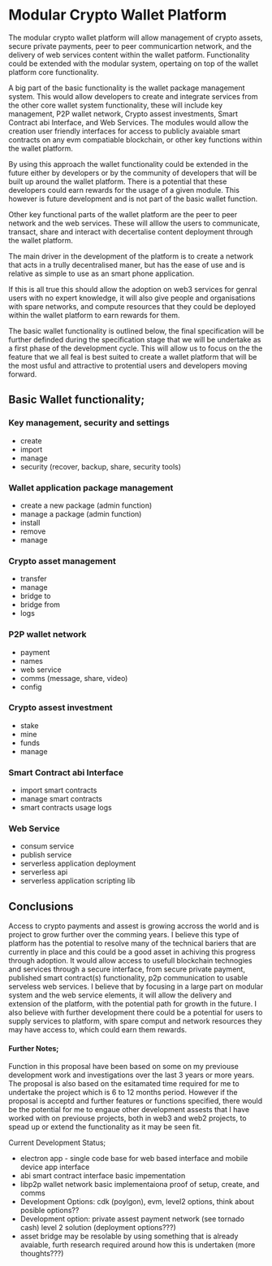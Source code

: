# Modular Crypto Wallet Platform

The modular crypto wallet platform will allow management of crypto assets, secure private payments, peer to peer communicartion network, and the delivery of web services content within the wallet patform. Functionality could be extended with the modular system, opertaing on top of the wallet platform core functionality. 

A big part of the basic functionality is the wallet package management system. This would allow developers to create and integrate services from the other core wallet system functionality, these will include key management, P2P wallet network, Crypto assest investments, Smart Contract abi Interface, and Web Services. The modules would allow the creation user friendly interfaces for access to publicly avaiable smart contracts on any evm compatiable blockchain, or other key functions within the wallet platform.

By using this approach the wallet functionality could be extended in the future either by developers or by the community of developers that will be built up around the wallet platform. There is a potential that these developers could earn rewards for the usage of a given module. This however is future development and is not part of the basic wallet function. 

Other key functional parts of the wallet platform are the peer to peer network and the web services. These will alllow the users to communicate, transact, share and interact with decertalise content deployment through the wallet platform.

The main driver in the development of the platform is to create a network that acts in a trully decentralised maner, but has the ease of use and is relative as simple to use as an smart phone application.

If this is all true this should allow the adoption on web3 services for genral users with no expert knowledge, it will also give people and organisations with spare networks, and compute resources that they could be deployed within the wallet platform to earn rewards for them.

The basic wallet functionality is outlined below, the final specification will be further definded during the specification stage that we will be undertake as a first phase of the development cycle. This will allow us to focus on the the feature that we all feal is best suited to create a wallet platform that will be the most usful and attractive to protential users and developers moving forward. 

## Basic Wallet functionality;

  ### Key management, security and settings
   * create
   * import
   * manage
   * security (recover, backup, share, security tools) 

  ### Wallet application package management
   * create a new package (admin function)
   * manage a package (admin function)
   * install
   * remove
   * manage

  ### Crypto asset management
   * transfer
   * manage
   * bridge to
   * bridge from
   * logs

  ### P2P wallet network
   * payment
   * names
   * web service
   * comms (message, share, video)
   * config

  ### Crypto assest investment
   * stake
   * mine
   * funds 
   * manage

  ### Smart Contract abi Interface
   * import smart contracts
   * manage smart contracts
   * smart contracts usage logs

  ### Web Service
   * consum service
   * publish service
   * serverless application deployment
   * serverless api
   * serverless application scripting lib



## Conclusions

Access to crypto payments and assest is growing accross the world and is project to grow further over the comming years. I believe this type of platform has the potential to resolve many of the technical bariers that are currently in place and this could be a good asset in achiving this progress through adoption.
It would allow access to usefull blockchain technogies and services through a secure interface, from secure private payment, published smart contract(s) functionality, p2p communication to usable serveless web services.
I believe that by focusing in a large part on modular system and the web service elements, it will allow the delivery and extension of the platform, with the potential path for growth in the future.
I also believe with further development there could be a potential for users to supply services to platform, with spare comput and network resources they may have access to, which could earn them rewards. 


#### Further Notes;

Function in this proposal have been based on some on my previouse development work and investigations over the last 3 years or more years. The proposal is also based on the esitamated time required for me to undertake the project which is 6 to 12 months period. However if the proposal is acceptd and further features or functions specified, there would be the potential for me to engaue other development assests that I have worked with on previouse projects, both in web3 and web2 projects, to spead up or extend the functionality as it may be seen fit.

Current Development Status;
 * electron app - single code base for web based interface and mobile device app interface
 * abi smart contract interface basic impementation
 * libp2p wallet network basic implementaiona proof of setup, create, and comms
 * Development Options: cdk (poylgon), evm, level2 options, think about posible options??
 * Development option: private assest payment network (see tornado cash) level 2 solution (deployment options???)
 * asset bridge may be resolable by using something that is already avaiable, furth research required around how this is undertaken (more thoughts???)


